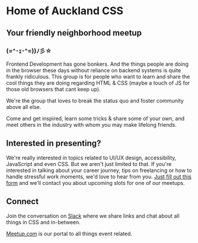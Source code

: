 # Home of Auckland CSS
## Your friendly neighborhood meetup 
### (=^･ｪ･^=))ﾉ彡☆

Frontend Development has gone bonkers. And the things people are doing in the browser these days without reliance on backend systems is quite frankly ridiculous. This group is for people who want to learn and share the cool things they are doing regarding HTML & CSS (maybe a touch of JS for those old browsers that cant keep up).

We're the group that loves to break the status quo and foster community above all else.

Come and get inspired, learn some tricks & share some of your own, and meet others in the industry with whom you may make lifelong friends.

## Interested in presenting?

We're really interested in topics related to UI/UX design, accessibility, JavaScript and even CSS. But we aren't just limited to that. If you're interested in talking about your career journey, tips on freelancing or how to handle stressful work moments, we'd love to hear from you. 
[Just fill out this form](https://nav36.typeform.com/to/HAnCQQ) and we'll contact you about upcoming slots for one of our meetups.

## Connect

Join the conversation on [Slack](https://join.slack.com/t/aucklandcss/shared_invite/enQtNTI5MTMzODE5NDkxLTM3MzRmNGYyYzQ3ZTE1OTZjZTc5YjA5ZDIwM2YxYmRkYzRlYjM0ZWNjYzRlZTRlY2E0YWIyZmVhMzliMTM2YWY) where we share links and chat about all things in CSS and in-between.

[Meetup.com](https://www.meetup.com/auckland-css/) is our portal to all things event related.






